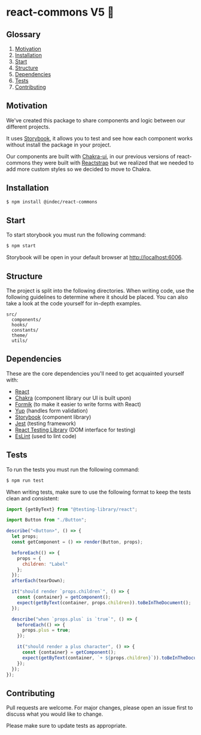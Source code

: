# react-commons V5 🚀

## Glossary

1. [Motivation](#motivation)
1. [Installation](#installation)
1. [Start](#start)
1. [Structure](#structure)
1. [Dependencies](#dependencies)
1. [Tests](#tests)
1. [Contributing](#contributing)

## Motivation

We've created this package to share components and logic between our different projects.

It uses [Storybook](https://storybook.js.org), it allows you to test and see how each component works without install the package in your project.

Our components are built with [Chakra-ui](https://chakra-ui.com), in our previous versions of react-commons they were built with [Reactstrap](https://github.com/reactstrap/reactstrap) but we realized that we needed to add more custom styles so we decided to move to Chakra.

## Installation

```sh
$ npm install @indec/react-commons
```

## Start

To start storybook you must run the following command:

```sh
$ npm start
```

Storybook will be open in your default browser at [http://localhost:6006](http://localhost:6006).

## Structure

The project is split into the following directories. When writing code, use the following guidelines to determine where it should be placed. You can also take a look at the code yourself for in-depth examples.

```
src/
  components/
  hooks/
  constants/
  theme/
  utils/
```

## Dependencies

These are the core dependencies you'll need to get acquainted yourself with:

- [React](https://reactjs.org) 
- [Chakra](https://chakra-ui.com) (component library our UI is built upon)
- [Formik](https://jaredpalmer.com/formik/docs/api/formik#validationschema-schema-gt-schema) (to make it easier to write forms with React)
- [Yup](https://github.com/jquense/yup) (handles form validation)
- [Storybook](https://storybook.js.org) (component library)
- [Jest](https://jestjs.io) (testing framework)
- [React Testing Library](https://testing-library.com/docs/react-testing-library/intro) (DOM interface for testing)
- [EsLint](https://eslint.org) (used to lint code)

## Tests

To run the tests you must run the following command:

```sh
$ npm run test
```

When writing tests, make sure to use the following format to keep the tests clean and consistent:

```jsx
import {getByText} from "@testing-library/react";

import Button from "./Button";

describe("<Button>", () => {
  let props;
  const getComponent = () => render(Button, props);

  beforeEach(() => {
    props = {
      children: "Label"
    };
  });
  afterEach(tearDown);

  it("should render `props.children`", () => {
    const {container} = getComponent();
    expect(getByText(container, props.children)).toBeInTheDocument();
  });

  describe("when `props.plus` is `true`", () => {
    beforeEach(() => {
      props.plus = true;
    });

    it("should render a plus character", () => {
      const {container} = getComponent();
      expect(getByText(container, `+ ${props.children}`)).toBeInTheDocument();
    });
  });
});
```

## Contributing

Pull requests are welcome. For major changes, please open an issue first to discuss what you would like to change.

Please make sure to update tests as appropriate.


